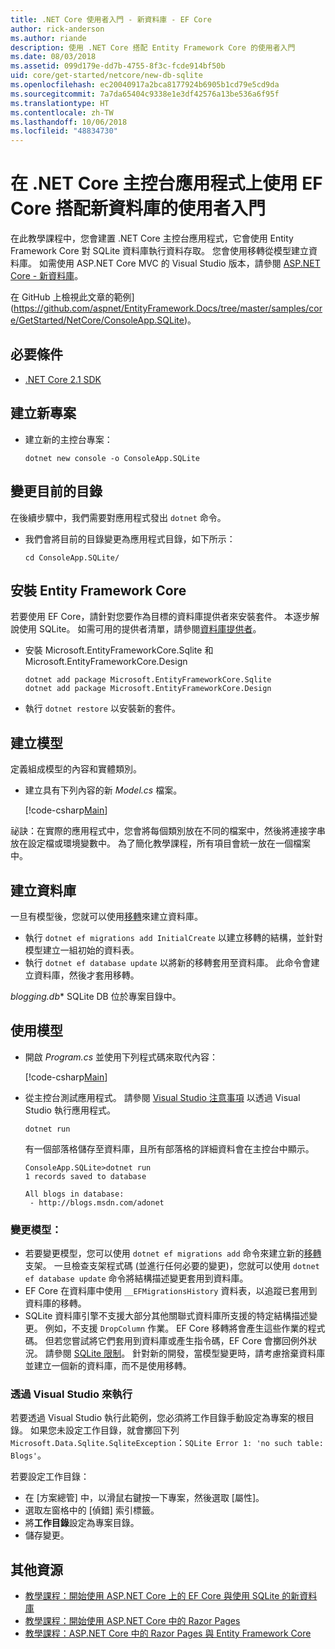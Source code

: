 ```yaml
---
title: .NET Core 使用者入門 - 新資料庫 - EF Core
author: rick-anderson
ms.author: riande
description: 使用 .NET Core 搭配 Entity Framework Core 的使用者入門
ms.date: 08/03/2018
ms.assetid: 099d179e-dd7b-4755-8f3c-fcde914bf50b
uid: core/get-started/netcore/new-db-sqlite
ms.openlocfilehash: ec20040917a2bca8177924b6905b1cd79e5cd9da
ms.sourcegitcommit: 7a7da65404c9338e1e3df42576a13be536a6f95f
ms.translationtype: HT
ms.contentlocale: zh-TW
ms.lasthandoff: 10/06/2018
ms.locfileid: "48834730"
---
```

# <a name="getting-started-with-ef-core-on-net-core-console-app-with-a-new-database"></a>在 .NET Core 主控台應用程式上使用 EF Core 搭配新資料庫的使用者入門

在此教學課程中，您會建置 .NET Core 主控台應用程式，它會使用 Entity Framework Core 對 SQLite 資料庫執行資料存取。 您會使用移轉從模型建立資料庫。 如需使用 ASP.NET Core MVC 的 Visual Studio 版本，請參閱 [ASP.NET Core - 新資料庫](xref:core/get-started/aspnetcore/new-db)。

在 GitHub 上檢視此文章的範例](https://github.com/aspnet/EntityFramework.Docs/tree/master/samples/core/GetStarted/NetCore/ConsoleApp.SQLite)。

## <a name="prerequisites"></a>必要條件

* [.NET Core 2.1 SDK](https://www.microsoft.com/net/core)

## <a name="create-a-new-project"></a>建立新專案

* 建立新的主控台專案：

  ``` Console
  dotnet new console -o ConsoleApp.SQLite
  ```
## <a name="change-the-current-directory"></a>變更目前的目錄

在後續步驟中，我們需要對應用程式發出 `dotnet` 命令。

* 我們會將目前的目錄變更為應用程式目錄，如下所示：

  ``` Console
  cd ConsoleApp.SQLite/
  ```
## <a name="install-entity-framework-core"></a>安裝 Entity Framework Core

若要使用 EF Core，請針對您要作為目標的資料庫提供者來安裝套件。 本逐步解說使用 SQLite。 如需可用的提供者清單，請參閱[資料庫提供者](../../providers/index.md)。

* 安裝 Microsoft.EntityFrameworkCore.Sqlite 和 Microsoft.EntityFrameworkCore.Design

  ```Console
  dotnet add package Microsoft.EntityFrameworkCore.Sqlite
  dotnet add package Microsoft.EntityFrameworkCore.Design
  ```

* 執行 `dotnet restore` 以安裝新的套件。

## <a name="create-the-model"></a>建立模型

定義組成模型的內容和實體類別。

* 建立具有下列內容的新 *Model.cs* 檔案。

  [!code-csharp[Main](../../../../samples/core/GetStarted/NetCore/ConsoleApp.SQLite/Model.cs)]

祕訣：在實際的應用程式中，您會將每個類別放在不同的檔案中，然後將連接字串放在設定檔或環境變數中。 為了簡化教學課程，所有項目會統一放在一個檔案中。

## <a name="create-the-database"></a>建立資料庫

一旦有模型後，您就可以使用[移轉](xref:core/managing-schemas/migrations/index)來建立資料庫。

* 執行 `dotnet ef migrations add InitialCreate` 以建立移轉的結構，並針對模型建立一組初始的資料表。
* 執行 `dotnet ef database update` 以將新的移轉套用至資料庫。 此命令會建立資料庫，然後才套用移轉。

*blogging.db** SQLite DB 位於專案目錄中。

## <a name="use-the-model"></a>使用模型

* 開啟 *Program.cs* 並使用下列程式碼來取代內容：

  [!code-csharp[Main](../../../../samples/core/GetStarted/NetCore/ConsoleApp.SQLite/Program.cs)]

* 從主控台測試應用程式。 請參閱 [Visual Studio 注意事項](#vs) 以透過 Visual Studio 執行應用程式。

  `dotnet run`

  有一個部落格儲存至資料庫，且所有部落格的詳細資料會在主控台中顯示。

  ```Console
  ConsoleApp.SQLite>dotnet run
  1 records saved to database

  All blogs in database:
   - http://blogs.msdn.com/adonet
  ```

### <a name="changing-the-model"></a>變更模型：

- 若要變更模型，您可以使用 `dotnet ef migrations add` 命令來建立新的[移轉](xref:core/managing-schemas/migrations/index)支架。 一旦檢查支架程式碼 (並進行任何必要的變更)，您就可以使用 `dotnet ef database update` 命令將結構描述變更套用到資料庫。
- EF Core 在資料庫中使用 `__EFMigrationsHistory` 資料表，以追蹤已套用到資料庫的移轉。
- SQLite 資料庫引擎不支援大部分其他關聯式資料庫所支援的特定結構描述變更。 例如，不支援 `DropColumn` 作業。 EF Core 移轉將會產生這些作業的程式碼。 但若您嘗試將它們套用到資料庫或產生指令碼，EF Core 會擲回例外狀況。 請參閱 [SQLite 限制](../../providers/sqlite/limitations.md)。 針對新的開發，當模型變更時，請考慮捨棄資料庫並建立一個新的資料庫，而不是使用移轉。

<a name="vs"></a>
### <a name="run-from-visual-studio"></a>透過 Visual Studio 來執行

若要透過 Visual Studio 執行此範例，您必須將工作目錄手動設定為專案的根目錄。 如果您未設定工作目錄，就會擲回下列 `Microsoft.Data.Sqlite.SqliteException`：`SQLite Error 1: 'no such table: Blogs'`。

若要設定工作目錄：

* 在 [方案總管] 中，以滑鼠右鍵按一下專案，然後選取 [屬性]。
* 選取左窗格中的 [偵錯] 索引標籤。
* 將**工作目錄**設定為專案目錄。
* 儲存變更。

## <a name="additional-resources"></a>其他資源

* [教學課程：開始使用 ASP.NET Core 上的 EF Core 與使用 SQLite 的新資料庫](xref:core/get-started/aspnetcore/new-db)
* [教學課程：開始使用 ASP.NET Core 中的 Razor Pages](https://docs.microsoft.com/aspnet/core/tutorials/razor-pages/razor-pages-start)
* [教學課程：ASP.NET Core 中的 Razor Pages 與 Entity Framework Core](https://docs.microsoft.com/aspnet/core/data/ef-rp/intro)
